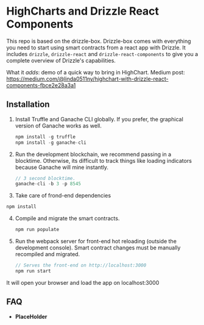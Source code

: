 # HighCharts and Drizzle React Components

This repo is based on the drizzle-box. Drizzle-box comes with everything you need to start using smart contracts from a react app with Drizzle. It includes `drizzle`, `drizzle-react` and `drizzle-react-components` to give you a complete overview of Drizzle's capabilities.

What it *adds*: demo of a quick way to bring in HighChart.
Medium post: https://medium.com/@linda0511ny/highchart-with-drizzle-react-components-fbce2e28a3a1

## Installation

1. Install Truffle and Ganache CLI globally. If you prefer, the graphical version of Ganache works as well.
    ```javascript
    npm install -g truffle
    npm install -g ganache-cli
    ```

2. Run the development blockchain, we recommend passing in a blocktime. Otherwise, its difficult to track things like loading indicators because Ganache will mine instantly.
    ```javascript
    // 3 second blocktime.
    ganache-cli -b 3 -p 8545
    ```

3. Take care of frond-end dependencies
```javascript
npm install
```

4. Compile and migrate the smart contracts.
    ```javascript
    npm run populate
    ```

5. Run the webpack server for front-end hot reloading (outside the development console). Smart contract changes must be manually recompiled and migrated.
    ```javascript
    // Serves the front-end on http://localhost:3000
    npm run start
    ```
It will open your browser and load the app on localhost:3000



## FAQ

* __PlaceHolder__
